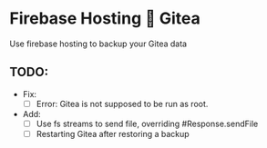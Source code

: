 # Firebase Hosting 🤝 Gitea

Use firebase hosting to backup your Gitea data

## TODO:

- Fix:
  - [ ] Error: Gitea is not supposed to be run as root.
- Add:
  - [ ] Use fs streams to send file, overriding #Response.sendFile
  - [ ] Restarting Gitea after restoring a backup
